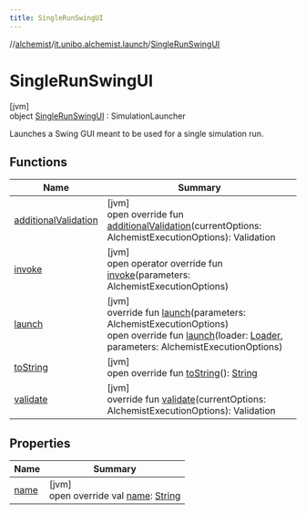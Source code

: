 ```yaml
---
title: SingleRunSwingUI
---
```

//[alchemist](../../../index.html)/[it.unibo.alchemist.launch](../index.html)/[SingleRunSwingUI](index.html)



# SingleRunSwingUI



[jvm]\
object [SingleRunSwingUI](index.html) : SimulationLauncher

Launches a Swing GUI meant to be used for a single simulation run.



## Functions


| Name | Summary |
|---|---|
| [additionalValidation](additional-validation.html) | [jvm]<br>open override fun [additionalValidation](additional-validation.html)(currentOptions: AlchemistExecutionOptions): Validation |
| [invoke](index.html#1772339418%2FFunctions%2F-134779887) | [jvm]<br>open operator override fun [invoke](index.html#1772339418%2FFunctions%2F-134779887)(parameters: AlchemistExecutionOptions) |
| [launch](index.html#-2140084186%2FFunctions%2F-134779887) | [jvm]<br>override fun [launch](index.html#-2140084186%2FFunctions%2F-134779887)(parameters: AlchemistExecutionOptions)<br>open override fun [launch](launch.html)(loader: [Loader](../../it.unibo.alchemist.loader/-loader/index.html), parameters: AlchemistExecutionOptions) |
| [toString](index.html#-818434864%2FFunctions%2F-134779887) | [jvm]<br>open override fun [toString](index.html#-818434864%2FFunctions%2F-134779887)(): [String](https://kotlinlang.org/api/latest/jvm/stdlib/kotlin/-string/index.html) |
| [validate](index.html#-89679965%2FFunctions%2F-134779887) | [jvm]<br>override fun [validate](index.html#-89679965%2FFunctions%2F-134779887)(currentOptions: AlchemistExecutionOptions): Validation |


## Properties


| Name | Summary |
|---|---|
| [name](name.html) | [jvm]<br>open override val [name](name.html): [String](https://kotlinlang.org/api/latest/jvm/stdlib/kotlin/-string/index.html) |

